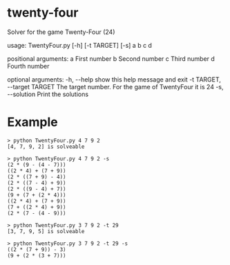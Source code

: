 # twenty-four
Solver for the game Twenty-Four (24)

usage: TwentyFour.py [-h] [-t TARGET] [-s] a b c d

positional arguments:
  a                     First number
  b                     Second number
  c                     Third number
  d                     Fourth number

optional arguments:
  -h, --help            show this help message and exit
  -t TARGET, --target TARGET
                        The target number. For the game of TwentyFour it is 24
  -s, --solution        Print the solutions

# Example
```
> python TwentyFour.py 4 7 9 2
[4, 7, 9, 2] is solveable

> python TwentyFour.py 4 7 9 2 -s
(2 * (9 - (4 - 7)))
((2 * 4) + (7 + 9))
(2 * ((7 + 9) - 4))
(2 * ((7 - 4) + 9))
(2 * ((9 - 4) + 7))
(9 + (7 + (2 * 4)))
((2 * 4) + (7 + 9))
(7 + ((2 * 4) + 9))
(2 * (7 - (4 - 9)))

> python TwentyFour.py 3 7 9 2 -t 29
[3, 7, 9, 5] is solveable

> python TwentyFour.py 3 7 9 2 -t 29 -s
((2 * (7 + 9)) - 3)
(9 + (2 * (3 + 7)))
```
